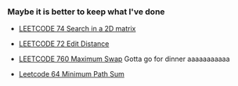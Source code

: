 ### Maybe it is better to keep what I've done

* [LEETCODE 74 Search in a 2D matrix](https://github.com/Mynany/articles/issues/9#issue-490020534)

* [LEETCODE 72 Edit Distance](https://github.com/Mynany/articles/issues/10#issue-490020534)

* [LEETCODE 760 Maximum Swap](https://leetcode.com/problems/maximum-swap/) Gotta go for dinner aaaaaaaaaaa

* [Leetcode 64 Minimum Path Sum](https://github.com/Mynany/articles/issues/11)


